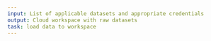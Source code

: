 ```yaml
---
input: List of applicable datasets and appropriate credentials
output: Cloud workspace with raw datasets
task: load data to workspace
---
```


